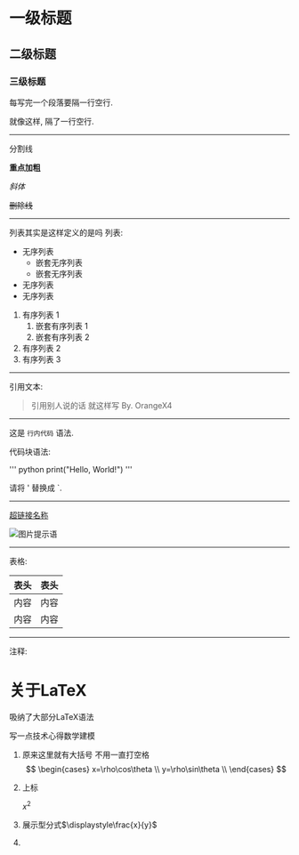 # 一级标题

## 二级标题

### 三级标题

每写完一个段落要隔一行空行.

就像这样, 隔了一行空行.

---

分割线

**重点加粗**

*斜体*

~~删除线~~

---
列表其实是这样定义的是吗
列表:

* 无序列表
  * 嵌套无序列表
  * 嵌套无序列表
* 无序列表
* 无序列表

1. 有序列表 1
   1. 嵌套有序列表 1
   2. 嵌套有序列表 2
2. 有序列表 2
3. 有序列表 3

---

引用文本:

> 引用别人说的话
> 就这样写
> By. OrangeX4

---

这是 `行内代码` 语法.

代码块语法:

''' 
python
print("Hello, World!")
'''

请将 ' 替换成 `.

---

[超链接名称](链接地址)

![图片提示语](图片地址)

---

表格:

| 表头 | 表头 |
| ---- | ---- |
| 内容 | 内容 |
| 内容 | 内容 |

---

注释:

<!-- 你看不见我 -->

# 关于LaTeX  
吸纳了大部分LaTeX语法   

写一点技术心得数学建模   

1. 原来这里就有大括号 不用一直打空格  
$$  
\begin{cases}
x=\rho\cos\theta  \\
y=\rho\sin\theta  \\
\end{cases}
$$
2. 上标   

   $x^2$
3. 展示型分式$\displaystyle\frac{x}{y}$  
4. 

